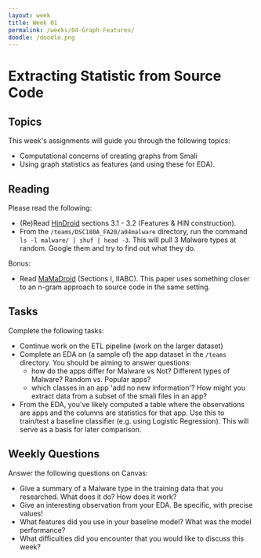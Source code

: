 ```yaml
---
layout: week
title: Week 01
permalink: /weeks/04-Graph-Features/
doodle: /doodle.png
---
```


# Extracting Statistic from Source Code

## Topics

This week's assignments will guide you through the following topics:
* Computational concerns of creating graphs from Smali
* Using graph statistics as features (and using these for EDA).

## Reading

Please read the following:
* (Re)Read [HinDroid](https://www.cse.ust.hk/~yqsong/papers/2017-KDD-HINDROID.pdf)
  sections 3.1 - 3.2 (Features & HIN construction).
* From the `/teams/DSC180A_FA20/a04malware` directory, run the command
  `ls -l malware/ | shuf | head -3`. This will pull 3 Malware types at
  random. Google them and try to find out what they do.

Bonus:

* Read [MaMaDroid](https://arxiv.org/pdf/1612.04433.pdf) (Sections I,
  IIABC). This paper uses something closer to an n-gram approach to
  source code in the same setting.

## Tasks

Complete the following tasks:
* Continue work on the ETL pipeline (work on the larger dataset)
* Complete an EDA on (a sample of) the app dataset in the `/teams`
  directory. You should be aiming to answer questions:
  - how do the apps differ for Malware vs Not? Different types of
    Malware? Random vs. Popular apps?
  - which classes in an app 'add no new information'? How might you
    extract data from a subset of the smali files in an app?
* From the EDA, you've likely computed a table where the observations
  are apps and the columns are statistics for that app. Use this to
  train/test a baseline classifier (e.g. using Logistic
  Regression). This will serve as a basis for later comparison.

## Weekly Questions

Answer the following questions on Canvas:
* Give a summary of a Malware type in the training data that you
  researched. What does it do? How does it work?
* Give an interesting observation from your EDA. Be specific, with
  precise values!
* What features did you use in your baseline model? What was the model performance?
* What difficulties did you encounter that you would like to discuss
  this week?
